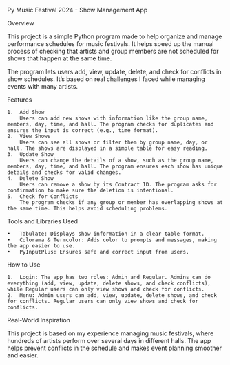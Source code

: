 Py Music Festival 2024 - Show Management App

Overview

This project is a simple Python program made to help organize and manage performance schedules for music festivals. It helps speed up the manual process of checking that artists and group members are not scheduled for shows that happen at the same time.

The program lets users add, view, update, delete, and check for conflicts in show schedules. It’s based on real challenges I faced while managing events with many artists.

Features

	1.	Add Show
		Users can add new shows with information like the group name, members, day, time, and hall. The program checks for duplicates and ensures the input is correct (e.g., time format).
	2.	View Shows
		Users can see all shows or filter them by group name, day, or hall. The shows are displayed in a simple table for easy reading.
	3.	Update Show
		Users can change the details of a show, such as the group name, members, day, time, and hall. The program ensures each show has unique details and checks for valid changes.
	4.	Delete Show
		Users can remove a show by its Contract ID. The program asks for confirmation to make sure the deletion is intentional.
	5.	Check for Conflicts
		The program checks if any group or member has overlapping shows at the same time. This helps avoid scheduling problems.

Tools and Libraries Used

	•	Tabulate: Displays show information in a clear table format.
	•	Colorama & Termcolor: Adds color to prompts and messages, making the app easier to use.
	•	PyInputPlus: Ensures safe and correct input from users.

How to Use

	1.	Login: The app has two roles: Admin and Regular. Admins can do everything (add, view, update, delete shows, and check conflicts), while Regular users can only view shows and check for conflicts.
	2.	Menu: Admin users can add, view, update, delete shows, and check for conflicts. Regular users can only view shows and check for conflicts.

Real-World Inspiration

This project is based on my experience managing music festivals, where hundreds of artists perform over several days in different halls. The app helps prevent conflicts in the schedule and makes event planning smoother and easier.
